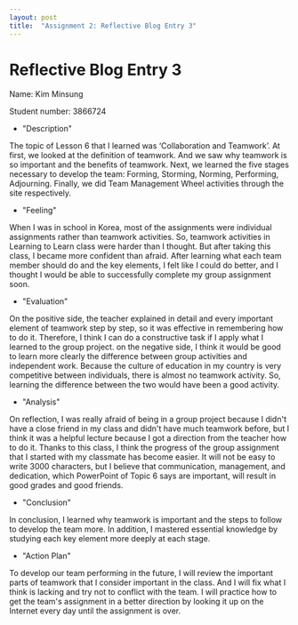 ```yaml
---
layout: post
title:  "Assignment 2: Reflective Blog Entry 3"
---
```


# Reflective Blog Entry 3


Name: Kim Minsung

Student number: 3866724

- "Description"

The topic of Lesson 6 that I learned was ‘Collaboration and Teamwork’. At first, we looked at the definition of teamwork. And we saw why teamwork is so important and the benefits of teamwork. Next, we learned the five stages necessary to develop the team: Forming, Storming, Norming, Performing, Adjourning. Finally, we did Team Management Wheel activities through the site respectively.

-	"Feeling"

When I was in school in Korea, most of the assignments were individual assignments rather than teamwork activities. So, teamwork activities in Learning to Learn class were harder than I thought. But after taking this class, I became more confident than afraid. After learning what each team member should do and the key elements, I felt like I could do better, and I thought I would be able to successfully complete my group assignment soon. 

-	"Evaluation"

On the positive side, the teacher explained in detail and every important element of teamwork step by step, so it was effective in remembering how to do it. Therefore, I think I can do a constructive task if I apply what I learned to the group project. on the negative side, I think it would be good to learn more clearly the difference between group activities and independent work. Because the culture of education in my country is very competitive between individuals, there is almost no teamwork activity. So, learning the difference between the two would have been a good activity.

-	"Analysis"

On reflection, I was really afraid of being in a group project because I didn't have a close friend in my class and didn't have much teamwork before, but I think it was a helpful lecture because I got a direction from the teacher how to do it. Thanks to this class, I think the progress of the group assignment that I started with my classmate has become easier. It will not be easy to write 3000 characters, but I believe that communication, management, and dedication, which PowerPoint of Topic 6 says are important, will result in good grades and good friends.

-	"Conclusion"

In conclusion, I learned why teamwork is important and the steps to follow to develop the team more. In addition, I mastered essential knowledge by studying each key element more deeply at each stage.

-	"Action Plan"

To develop our team performing in the future, I will review the important parts of teamwork that I consider important in the class. And I will fix what I think is lacking and try not to conflict with the team. I will practice how to get the team's assignment in a better direction by looking it up on the Internet every day until the assignment is over.

